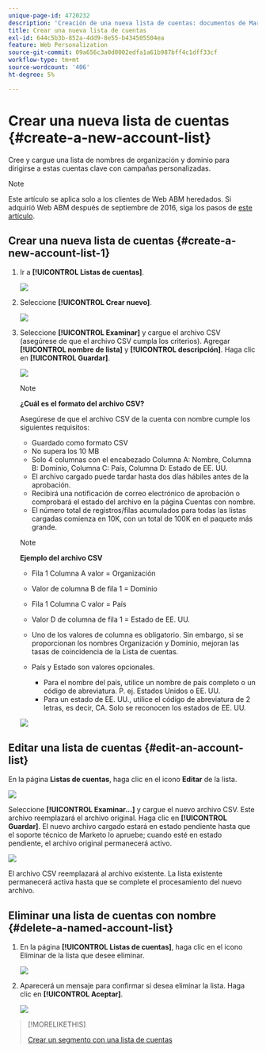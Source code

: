 ```yaml
---
unique-page-id: 4720232
description: 'Creación de una nueva lista de cuentas: documentos de Marketo, documentación del producto'
title: Crear una nueva lista de cuentas
exl-id: 644c5b3b-852a-4dd9-8e55-b434505504ea
feature: Web Personalization
source-git-commit: 09a656c3a0d0002edfa1a61b987bff4c1dff33cf
workflow-type: tm+mt
source-wordcount: '406'
ht-degree: 5%

---
```


# Crear una nueva lista de cuentas {#create-a-new-account-list}

Cree y cargue una lista de nombres de organización y dominio para dirigirse a estas cuentas clave con campañas personalizadas.

>[!NOTE]
>
>Este artículo se aplica solo a los clientes de Web ABM heredados. Si adquirió Web ABM después de septiembre de 2016, siga los pasos de [este artículo](https://docs.marketo.com/display/DOCS/Account+Lists#AccountLists-CreateaNewAccountList).

## Crear una nueva lista de cuentas {#create-a-new-account-list-1}

1. Ir a **[!UICONTROL Listas de cuentas]**.

   ![](assets/dropdown-account-lists-hand.jpg)

1. Seleccione **[!UICONTROL Crear nuevo]**.

   ![](assets/create-new-account-list-hand.jpg)

1. Seleccione **[!UICONTROL Examinar]** y cargue el archivo CSV (asegúrese de que el archivo CSV cumpla los criterios). Agregar **[!UICONTROL nombre de lista]** y **[!UICONTROL descripción]**. Haga clic en **[!UICONTROL Guardar]**.

   ![](assets/create-account-list-hands.jpg)

   >[!NOTE]
   >
   >**¿Cuál es el formato del archivo CSV?**
   >
   >Asegúrese de que el archivo CSV de la cuenta con nombre cumple los siguientes requisitos:
   >
   >* Guardado como formato CSV
   >* No supera los 10 MB
   >* Solo 4 columnas con el encabezado Columna A: Nombre, Columna B: Dominio, Columna C: País, Columna D: Estado de EE. UU.
   >* El archivo cargado puede tardar hasta dos días hábiles antes de la aprobación.
   >* Recibirá una notificación de correo electrónico de aprobación o comprobará el estado del archivo en la página Cuentas con nombre.
   >* El número total de registros/filas acumulados para todas las listas cargadas comienza en 10K, con un total de 100K en el paquete más grande.

   >[!NOTE]
   >
   >**Ejemplo del archivo CSV**
   >
   >* Fila 1 Columna A valor = Organización
   >* Valor de columna B de fila 1 = Dominio
   >* Fila 1 Columna C valor = País
   >* Valor D de columna de fila 1 = Estado de EE. UU.
   >* Uno de los valores de columna es obligatorio. Sin embargo, si se proporcionan los nombres Organización y Dominio, mejoran las tasas de coincidencia de la Lista de cuentas.
   >* País y Estado son valores opcionales.
   >
   >   * Para el nombre del país, utilice un nombre de país completo o un código de abreviatura. P. ej. Estados Unidos o EE. UU.
   >   * Para un estado de EE. UU., utilice el código de abreviatura de 2 letras, es decir, CA. Solo se reconocen los estados de EE. UU.
   >
   >![](assets/image2015-2-25-12-3a19-3a10.png)

## Editar una lista de cuentas {#edit-an-account-list}

En la página **Listas de cuentas**, haga clic en el icono **Editar** de la lista.

![](assets/create-new-account-list-edit.jpg)

Seleccione **[!UICONTROL Examinar...]** y cargue el nuevo archivo CSV. Este archivo reemplazará el archivo original. Haga clic en **[!UICONTROL Guardar]**. El nuevo archivo cargado estará en estado pendiente hasta que el soporte técnico de Marketo lo apruebe; cuando esté en estado pendiente, el archivo original permanecerá activo.

![](assets/set-account-list-edit-hands.jpg)

El archivo CSV reemplazará al archivo existente. La lista existente permanecerá activa hasta que se complete el procesamiento del nuevo archivo.

## Eliminar una lista de cuentas con nombre {#delete-a-named-account-list}

1. En la página **[!UICONTROL Listas de cuentas]**, haga clic en el icono Eliminar de la lista que desee eliminar.

   ![](assets/create-new-account-list-delete.jpg)

1. Aparecerá un mensaje para confirmar si desea eliminar la lista. Haga clic en **[!UICONTROL Aceptar]**.

   ![](assets/delete-notification-hand.jpg)

>[!MORELIKETHIS]
>
>[Crear un segmento con una lista de cuentas](/help/marketo/product-docs/web-personalization/account-based-web-marketing/create-a-segment-using-an-account-list.md)
